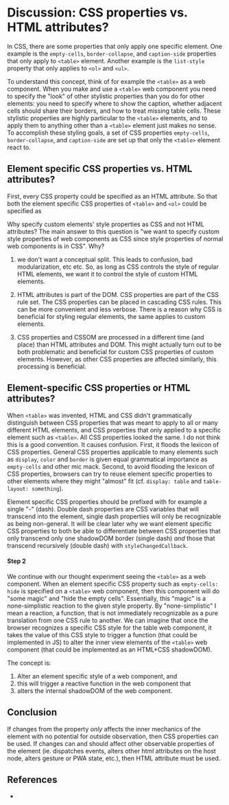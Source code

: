 # Discussion: CSS properties vs. HTML attributes?

In CSS, there are some properties that only apply one specific element.
One example is the `empty-cells`, `border-collapse`, and `caption-side` properties that 
only apply to `<table>` element.
Another example is the `list-style` property that only applies to `<ol>` and `<ul>`.

To understand this concept, think of for example the `<table>` as a web component.
When you make and use a `<table>` web component you need to specify the "look" of 
other stylistic properties than you do for other elements:
you need to specify where to show the caption, whether adjacent cells should share their borders, 
and how to treat missing table cells. 
These stylistic properties are highly particular to the `<table>` elements, and
to apply them to anything other than a `<table>` element just makes no sense.
To accomplish these styling goals, a set of CSS properties `empty-cells`, 
`border-collapse`, and `caption-side` are set up that only the `<table>` element react to.

## Element specific CSS properties vs. HTML attributes?

First, every CSS property could be specified as an HTML attribute. So that both the element specific 
CSS properties of `<table>` and `<ol>` could be specified as 

Why specify custom elements' style properties as CSS and not HTML attributes?
The main answer to this question is "we want to specify custom style properties of web components as 
CSS since style properties of normal web components is in CSS". Why?

1. we don't want a conceptual split. This leads to confusion, bad modularization, etc etc.
   So, as long as CSS controls the style of regular HTML elements, we want it to control the style
   of custom HTML elements.

2. HTML attributes is part of the DOM. CSS properties are part of the CSS rule set.
   The CSS properties can be placed in cascading CSS rules. This can be more convenient and less verbose.
   There is a reason why CSS is beneficial for styling regular elements, the same applies to custom elements.
   
3. CSS properties and CSSOM are processed in a different time (and place) than HTML attributes and DOM.
   This might actually turn out to be both problematic and beneficial for custom CSS properties of custom
   elements. However, as other CSS properties are affected similarly, this processing is beneficial.

## Element-specific CSS properties or HTML attributes?

When `<table>` was invented, HTML and CSS didn't grammatically distinguish between CSS properties
that was meant to apply to all or many different HTML elements, and CSS properties that only applied
to a specific element such as `<table>`. All CSS properties looked the same. I do not think this is
a good convention. It causes confusion. First, it floods the lexicon of CSS properties. General
CSS properties applicable to many elements such as `display`, `color` and `border` is given equal
grammatical importance as `empty-cells` and other mic mack. 
Second, to avoid flooding the lexicon of CSS properties, 
browsers can try to reuse element specific properties to other elements where they might "almost" fit
(cf. `display: table` and `table-layout: something`). 

Element specific CSS properties should be prefixed with for example a single "-" (dash).
Double dash properties are CSS variables that will transcend into the element, single dash properties
will only be recognizable as being non-general.
It will be clear later why we want element specific CSS properties to both be able to differentiate 
between CSS properties that only transcend only one shadowDOM border (single dash) *and* 
those that transcend recursively (double dash) with `styleChangedCallback`.

#### Step 2

We continue with our thought experiment seeing the `<table>` as a web component.
When an element specific CSS property such as `empty-cells: hide` is specified on a `<table>` web component,
then this component will do "some magic" and "hide the empty cells".
Essentially, this "magic" is a none-simplistic reaction to the given style property.
By "none-simplistic" I mean a reaction, a function, that is not immediately recognizable as a
pure translation from one CSS rule to another. 
We can imagine that once the browser recognizes a specific CSS style for the table web component,
it takes the value of this CSS style to trigger a function (that could be implemented in JS)
to alter the inner view elements of the `<table>` web component (that could be implemented as an HTML+CSS
shadowDOM).

The concept is:
1. Alter an element specific style of a web component, and 
2. this will trigger a reactive function in the web component that
3. alters the internal shadowDOM of the web component.

## Conclusion

If changes from the property *only* affects the inner mechanics of the element with no potential
for outside observation, then CSS properties can be used. If changes can and should affect other 
observable properties of the element (ie. dispatches events, alters other html attributes on the host node,
alters gesture or PWA state, etc.), then HTML attribute must be used.

## References

 * 
